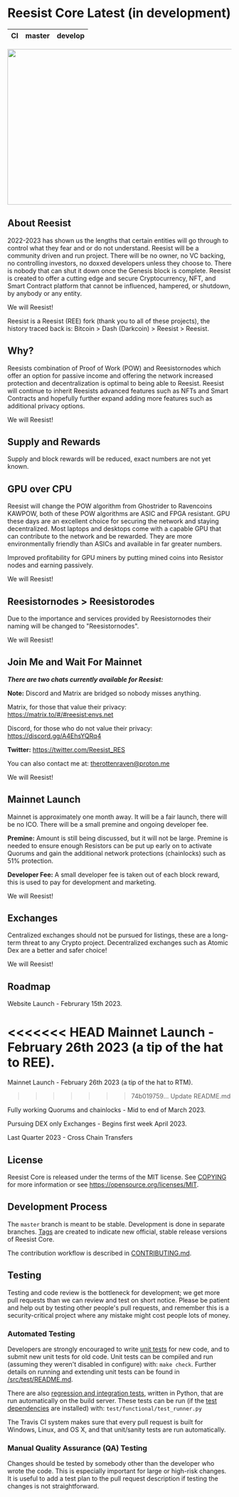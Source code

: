 Reesist Core Latest (in development)
===========================

|CI|master|develop|
|-|-|-|


<img src="https://i.imgur.com/Fs2OsFE.png" width="1000" height="350">


**About Reesist**
---------------

2022-2023 has shown us the lengths that certain entities will go through to control what they fear and or do not understand. Reesist will be a community driven and run project. There will be no owner, no VC backing, no controlling investors, no doxxed developers unless they choose to. There is nobody that can shut it down once the Genesis block is complete. Reesist is created to offer a cutting edge and secure Cryptocurrency, NFT, and Smart Contract platform that cannot be influenced, hampered, or shutdown, by anybody or any entity. 

We will Reesist!

Reesist is a Reesist (REE) fork (thank you to all of these projects), the history traced back is: Bitcoin > Dash (Darkcoin) > Reesist > Reesist.

**Why?**
-----

Reesists combination of Proof of Work (POW) and Reesistornodes which offer an option for passive income and offering the network increased protection and decentralization is optimal to being able to Reesist. Reesist will continue to inherit Reesists advanced features such as NFTs and Smart Contracts and hopefully further expand adding more features such as additional privacy options.

We will Reesist!

**Supply and Rewards**
-------------------

Supply and block rewards will be reduced, exact numbers are not yet known.

**GPU over CPU**
--------------

Reesist will change the POW algorithm from Ghostrider to Ravencoins KAWPOW, both of these POW algorithms are ASIC and FPGA resistant. GPU these days are an excellent choice for securing the network and staying decentralized. Most laptops and desktops come with a capable GPU that can contribute to the network and be rewarded. They are more environmentally friendly than ASICs and available in far greater numbers.

Improved profitability for GPU miners by putting mined coins into Resistor nodes and earning passively.

We will Reesist!

**Reesistornodes > Reesistorodes**
------------------------

Due to the importance and services provided by Reesistornodes their naming will be changed to "Reesistornodes".

We will Reesist!

**Join Me and Wait For Mainnet**
------------------------------

***There are two chats currently available for Reesist:***

**Note:** Discord and Matrix are bridged so nobody misses anything.

Matrix, for those that value their privacy:
https://matrix.to/#/#reesist:envs.net

Discord, for those who do not value their privacy:
https://discord.gg/A4EhsYQRq4

**Twitter:** https://twitter.com/Reesist_RES

You can also contact me at: therottenraven@proton.me

We will Reesist!

**Mainnet Launch**
----------------

Mainnet is approximately one month away. It will be a fair launch, there will be no ICO. There will be a small premine and ongoing developer fee.

**Premine:** Amount is still being discussed, but it will not be large. Premine is needed to ensure enough Resistors can be put up early on to activate Quorums and gain the additional network protections (chainlocks) such as 51% protection.

**Developer Fee:** A small developer fee is taken out of each block reward, this is used to pay for development and marketing.

We will Reesist!

**Exchanges**
-----------

Centralized exchanges should not be pursued for listings, these are a long-term threat to any Crypto project. Decentralized exchanges such as Atomic Dex are a better and safer choice!

We will Reesist!

**Roadmap**
---------

Website Launch - Februrary 15th 2023.

<<<<<<< HEAD
Mainnet Launch - February 26th 2023 (a tip of the hat to REE).
=======
Mainnet Launch - February 26th 2023 (a tip of the hat to RTM).
>>>>>>> 74b019759... Update README.md

Fully working Quorums and chainlocks - Mid to end of March 2023.

Pursuing DEX only Exchanges - Begins first week April 2023.

Last Quarter 2023 - Cross Chain Transfers


License
-------

Reesist Core is released under the terms of the MIT license. See [COPYING](COPYING) for more
information or see https://opensource.org/licenses/MIT.

Development Process
-------------------

The `master` branch is meant to be stable. Development is done in separate branches.
[Tags](https://github.com/Reesist/reesist/tags) are created to indicate new official,
stable release versions of Reesist Core.

The contribution workflow is described in [CONTRIBUTING.md](CONTRIBUTING.md).

Testing
-------

Testing and code review is the bottleneck for development; we get more pull
requests than we can review and test on short notice. Please be patient and help out by testing
other people's pull requests, and remember this is a security-critical project where any mistake might cost people
lots of money.

### Automated Testing

Developers are strongly encouraged to write [unit tests](src/test/README.md) for new code, and to
submit new unit tests for old code. Unit tests can be compiled and run
(assuming they weren't disabled in configure) with: `make check`. Further details on running
and extending unit tests can be found in [/src/test/README.md](/src/test/README.md).

There are also [regression and integration tests](/test), written
in Python, that are run automatically on the build server.
These tests can be run (if the [test dependencies](/test) are installed) with: `test/functional/test_runner.py`

The Travis CI system makes sure that every pull request is built for Windows, Linux, and OS X, and that unit/sanity tests are run automatically.

### Manual Quality Assurance (QA) Testing

Changes should be tested by somebody other than the developer who wrote the
code. This is especially important for large or high-risk changes. It is useful
to add a test plan to the pull request description if testing the changes is
not straightforward.
